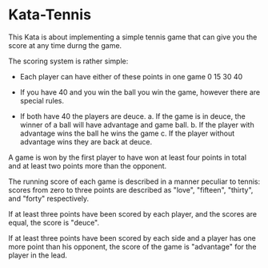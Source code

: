 # Kata-Tennis

This Kata is about implementing a simple tennis game that can give you the score at any time durng the game.

The scoring system is rather simple:

- Each player can have either of these points in one game 0 15 30 40

- If you have 40 and you win the ball you win the game, however there are special rules.

- If both have 40 the players are deuce. a. If the game is in deuce, the winner of a ball will have advantage and game ball. b. If the player with advantage wins the ball he wins the game c. If the player without advantage wins they are back at deuce.

A game is won by the first player to have won at least four points in total and at least two points more than the opponent.

The running score of each game is described in a manner peculiar to tennis: scores from zero to three points are described as "love", "fifteen", "thirty", and "forty" respectively.

If at least three points have been scored by each player, and the scores are equal, the score is "deuce".

If at least three points have been scored by each side and a player has one more point than his opponent, the score of the game is "advantage" for the player in the lead.
